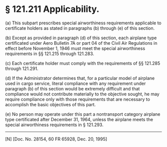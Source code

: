 # § 121.211   Applicability.

(a) This subpart prescribes special airworthiness requirements applicable to certificate holders as stated in paragraphs (b) through (e) of this section. 


(b) Except as provided in paragraph (d) of this section, each airplane type certificated under Aero Bulletin 7A or part 04 of the Civil Air Regulations in effect before November 1, 1946 must meet the special airworthiness requirements in §§ 121.215 through 121.283. 


(c) Each certificate holder must comply with the requirements of §§ 121.285 through 121.291. 


(d) If the Administrator determines that, for a particular model of airplane used in cargo service, literal compliance with any requirement under paragraph (b) of this section would be extremely difficult and that compliance would not contribute materially to the objective sought, he may require compliance only with those requirements that are necessary to accomplish the basic objectives of this part. 


(e) No person may operate under this part a nontransport category airplane type certificated after December 31, 1964, unless the airplane meets the special airworthiness requirements in § 121.293. 



---

[N] [Doc. No. 28154, 60 FR 65928, Dec. 20, 1995]




